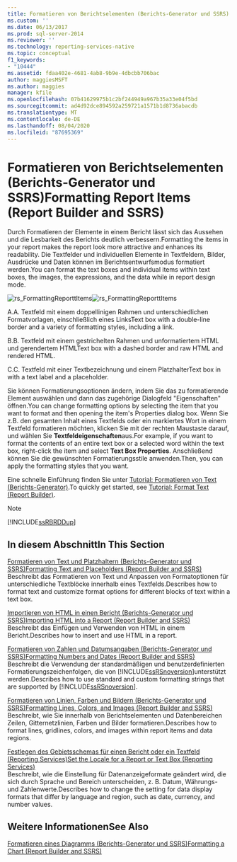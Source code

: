 ```yaml
---
title: Formatieren von Berichtselementen (Berichts-Generator und SSRS) | Microsoft-Dokumentation
ms.custom: ''
ms.date: 06/13/2017
ms.prod: sql-server-2014
ms.reviewer: ''
ms.technology: reporting-services-native
ms.topic: conceptual
f1_keywords:
- "10444"
ms.assetid: fdaa402e-4681-4ab8-9b9e-4dbcbb706bac
author: maggiesMSFT
ms.author: maggies
manager: kfile
ms.openlocfilehash: 07b41629975b1c2bf244949a967b35a33e04f5bd
ms.sourcegitcommit: ad4d92dce894592a259721a1571b1d8736abacdb
ms.translationtype: MT
ms.contentlocale: de-DE
ms.lasthandoff: 08/04/2020
ms.locfileid: "87695369"
---
```

# <a name="formatting-report-items-report-builder-and-ssrs"></a><span data-ttu-id="0936f-102">Formatieren von Berichtselementen (Berichts-Generator und SSRS)</span><span class="sxs-lookup"><span data-stu-id="0936f-102">Formatting Report Items (Report Builder and SSRS)</span></span>
  <span data-ttu-id="0936f-103">Durch Formatieren der Elemente in einem Bericht lässt sich das Aussehen und die Lesbarkeit des Berichts deutlich verbessern.</span><span class="sxs-lookup"><span data-stu-id="0936f-103">Formatting the items in your report makes the report look more attractive and enhances its readability.</span></span> <span data-ttu-id="0936f-104">Die Textfelder und individuellen Elemente in Textfeldern, Bilder, Ausdrücke und Daten können im Berichtsentwurfsmodus formatiert werden.</span><span class="sxs-lookup"><span data-stu-id="0936f-104">You can format the text boxes and individual items within text boxes, the images, the expressions, and the data while in report design mode.</span></span>  
  
 <span data-ttu-id="0936f-105">![rs_FormattingReporttItems](../media/rs-formattingreporttitems.gif "rs_FormattingReporttItems")</span><span class="sxs-lookup"><span data-stu-id="0936f-105">![rs_FormattingReporttItems](../media/rs-formattingreporttitems.gif "rs_FormattingReporttItems")</span></span>  
  
 <span data-ttu-id="0936f-106">A.</span><span class="sxs-lookup"><span data-stu-id="0936f-106">A.</span></span> <span data-ttu-id="0936f-107">Textfeld mit einem doppellinigen Rahmen und unterschiedlichen Formatvorlagen, einschließlich eines Links</span><span class="sxs-lookup"><span data-stu-id="0936f-107">Text box with a double-line border and a variety of formatting styles, including a link.</span></span>  
  
 <span data-ttu-id="0936f-108">B.</span><span class="sxs-lookup"><span data-stu-id="0936f-108">B.</span></span> <span data-ttu-id="0936f-109">Textfeld mit einem gestrichelten Rahmen und unformatiertem HTML und gerendertem HTML</span><span class="sxs-lookup"><span data-stu-id="0936f-109">Text box with a dashed border and raw HTML and rendered HTML.</span></span>  
  
 <span data-ttu-id="0936f-110">C.</span><span class="sxs-lookup"><span data-stu-id="0936f-110">C.</span></span> <span data-ttu-id="0936f-111">Textfeld mit einer Textbezeichnung und einem Platzhalter</span><span class="sxs-lookup"><span data-stu-id="0936f-111">Text box in with a text label and a placeholder.</span></span>  
  
 <span data-ttu-id="0936f-112">Sie können Formatierungsoptionen ändern, indem Sie das zu formatierende Element auswählen und dann das zugehörige Dialogfeld "Eigenschaften" öffnen.</span><span class="sxs-lookup"><span data-stu-id="0936f-112">You can change formatting options by selecting the item that you want to format and then opening the item's Properties dialog box.</span></span> <span data-ttu-id="0936f-113">Wenn Sie z.B. den gesamten Inhalt eines Textfelds oder ein markiertes Wort in einem Textfeld formatieren möchten, klicken Sie mit der rechten Maustaste darauf, und wählen Sie **Textfeldeigenschaften**aus.</span><span class="sxs-lookup"><span data-stu-id="0936f-113">For example, if you want to format the contents of an entire text box or a selected word within the text box, right-click the item and select **Text Box Properties**.</span></span> <span data-ttu-id="0936f-114">Anschließend können Sie die gewünschten Formatierungsstile anwenden.</span><span class="sxs-lookup"><span data-stu-id="0936f-114">Then, you can apply the formatting styles that you want.</span></span>  
  
 <span data-ttu-id="0936f-115">Eine schnelle Einführung finden Sie unter [Tutorial: Formatieren von Text &#40;Berichts-Generator&#41;](../tutorial-format-text-report-builder.md).</span><span class="sxs-lookup"><span data-stu-id="0936f-115">To quickly get started, see [Tutorial: Format Text &#40;Report Builder&#41;](../tutorial-format-text-report-builder.md).</span></span>  
  
> [!NOTE]  
>  [!INCLUDE[ssRBRDDup](../../includes/ssrbrddup-md.md)]  
  
## <a name="in-this-section"></a><span data-ttu-id="0936f-116">In diesem Abschnitt</span><span class="sxs-lookup"><span data-stu-id="0936f-116">In This Section</span></span>  
 [<span data-ttu-id="0936f-117">Formatieren von Text und Platzhaltern &#40;Berichts-Generator und SSRS&#41;</span><span class="sxs-lookup"><span data-stu-id="0936f-117">Formatting Text and Placeholders &#40;Report Builder and SSRS&#41;</span></span>](formatting-text-and-placeholders-report-builder-and-ssrs.md)  
 <span data-ttu-id="0936f-118">Beschreibt das Formatieren von Text und Anpassen von Formatoptionen für unterschiedliche Textblöcke innerhalb eines Textfelds.</span><span class="sxs-lookup"><span data-stu-id="0936f-118">Describes how to format text and customize format options for different blocks of text within a text box.</span></span>  
  
 [<span data-ttu-id="0936f-119">Importieren von HTML in einen Bericht &#40;Berichts-Generator und SSRS&#41;</span><span class="sxs-lookup"><span data-stu-id="0936f-119">Importing HTML into a Report &#40;Report Builder and SSRS&#41;</span></span>](importing-html-into-a-report-report-builder-and-ssrs.md)  
 <span data-ttu-id="0936f-120">Beschreibt das Einfügen und Verwenden von HTML in einem Bericht.</span><span class="sxs-lookup"><span data-stu-id="0936f-120">Describes how to insert and use HTML in a report.</span></span>  
  
 [<span data-ttu-id="0936f-121">Formatieren von Zahlen und Datumsangaben &#40;Berichts-Generator und SSRS&#41;</span><span class="sxs-lookup"><span data-stu-id="0936f-121">Formatting Numbers and Dates &#40;Report Builder and SSRS&#41;</span></span>](formatting-numbers-and-dates-report-builder-and-ssrs.md)  
 <span data-ttu-id="0936f-122">Beschreibt die Verwendung der standardmäßigen und benutzerdefinierten Formatierungszeichenfolgen, die von [!INCLUDE[ssRSnoversion](../../includes/ssrsnoversion-md.md)]unterstützt werden.</span><span class="sxs-lookup"><span data-stu-id="0936f-122">Describes how to use standard and custom formatting strings that are supported by [!INCLUDE[ssRSnoversion](../../includes/ssrsnoversion-md.md)].</span></span>  
  
 [<span data-ttu-id="0936f-123">Formatieren von Linien, Farben und Bildern &#40;Berichts-Generator und SSRS&#41;</span><span class="sxs-lookup"><span data-stu-id="0936f-123">Formatting Lines, Colors, and Images &#40;Report Builder and SSRS&#41;</span></span>](images-report-builder-and-ssrs.md)  
 <span data-ttu-id="0936f-124">Beschreibt, wie Sie innerhalb von Berichtselementen und Datenbereichen Zeilen, Gitternetzlinien, Farben und Bilder formatieren.</span><span class="sxs-lookup"><span data-stu-id="0936f-124">Describes how to format lines, gridlines, colors, and images within report items and data regions.</span></span>  
  
 [<span data-ttu-id="0936f-125">Festlegen des Gebietsschemas für einen Bericht oder ein Textfeld &#40;Reporting Services&#41;</span><span class="sxs-lookup"><span data-stu-id="0936f-125">Set the Locale for a Report or Text Box &#40;Reporting Services&#41;</span></span>](set-the-locale-for-a-report-or-text-box-reporting-services.md)  
 <span data-ttu-id="0936f-126">Beschreibt, wie die Einstellung für Datenanzeigeformate geändert wird, die sich durch Sprache und Bereich unterscheiden, z. B. Datum, Währungs- und Zahlenwerte.</span><span class="sxs-lookup"><span data-stu-id="0936f-126">Describes how to change the setting for data display formats that differ by language and region, such as date, currency, and number values.</span></span>  
  
## <a name="see-also"></a><span data-ttu-id="0936f-127">Weitere Informationen</span><span class="sxs-lookup"><span data-stu-id="0936f-127">See Also</span></span>  
 [<span data-ttu-id="0936f-128">Formatieren eines Diagramms &#40;Berichts-Generator und SSRS&#41;</span><span class="sxs-lookup"><span data-stu-id="0936f-128">Formatting a Chart &#40;Report Builder and SSRS&#41;</span></span>](formatting-a-chart-report-builder-and-ssrs.md)  
  
  
